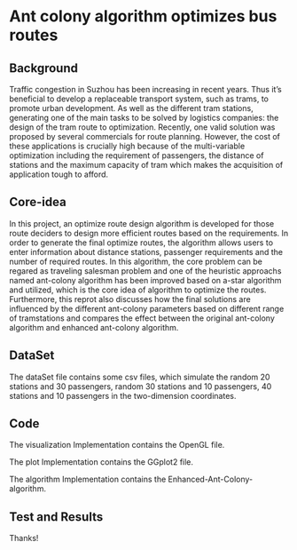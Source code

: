 # Ant colony algorithm optimizes bus routes

## Background
Traffic congestion in Suzhou has been increasing in recent years. Thus it’s beneficial to develop a replaceable transport system, such as trams, to promote urban development.
As well as the different tram stations, generating one of the main tasks to be solved by logistics companies: the design of the tram route to optimization. Recently, one valid
solution was proposed by several commercials for route planning. However, the cost of these applications is crucially high because of the multi-variable optimization including the requirement of passengers, the distance of stations and the maximum capacity of tram which makes the acquisition of application tough to afford. 

## Core-idea
In this project, an optimize route design algorithm is developed for those route deciders to design more efficient routes based on the requirements. In order to generate the final optimize routes, the algorithm allows users to enter information about distance stations, passenger requirements and the number of required routes. In this algorithm, the core problem can be regared as traveling salesman problem and one of the heuristic approachs named ant-colony algorithm has been improved based on a-star algorithm and utilized, which is the core idea of algorithm to optimize the routes. Furthermore, this reprot also discusses how the final solutions are influenced by the different ant-colony parameters based on different range of tramstations and compares the effect between the original ant-colony algorithm and enhanced ant-colony algorithm.

## DataSet
The dataSet file contains some csv files, which simulate the random 20 stations and 30 passengers, random 30 stations and 10 passengers, 40 stations and 10 passengers in the two-dimension coordinates.  

## Code
The visualization Implementation contains the OpenGL file.  

The plot Implementation contains the GGplot2 file.  

The algorithm Implementation contains the Enhanced-Ant-Colony-algorithm.  

## Test and Results



Thanks!
